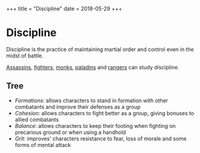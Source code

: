 +++
title = "Discipline"
date = 2018-05-29
+++

# Discipline

Discipline is the practice of maintaining martial order and control even in the midst of battle.

[Assassins](./wiki/characters/assassin.md), [fighters](./wiki/characters/fighter.md), [monks](./wiki/characters/monk.md), [paladins](./wiki/characters/paladin.md) and [rangers](./wiki/characters/ranger.md) can study discipline.

## Tree

* *Formations*: allows characters to stand in formation with other combatants and improve their defenses as a group
* *Cohesion*: allows characters to fight better as a group, giving bonuses to allied combatants
* *Balance*: allows characters to keep their footing when fighting on precarious ground or when using a handhold
* *Grit*: improves' characters resistance to fear, loss of morale and some forms of mental attack
